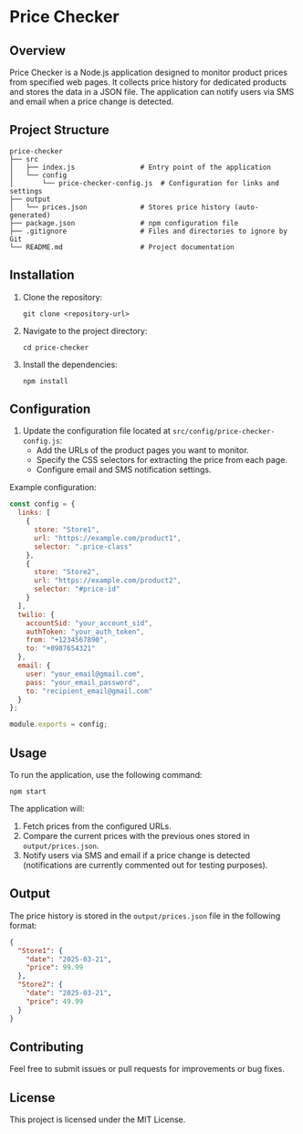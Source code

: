 # Price Checker

## Overview

Price Checker is a Node.js application designed to monitor product prices from specified web pages. It collects price history for dedicated products and stores the data in a JSON file. The application can notify users via SMS and email when a price change is detected.

## Project Structure

```
price-checker
├── src
│   ├── index.js                # Entry point of the application
│   └── config
│       └── price-checker-config.js  # Configuration for links and settings
├── output
│   └── prices.json             # Stores price history (auto-generated)
├── package.json                # npm configuration file
├── .gitignore                  # Files and directories to ignore by Git
└── README.md                   # Project documentation
```

## Installation

1. Clone the repository:
    ```
    git clone <repository-url>
    ```
2. Navigate to the project directory:
    ```
    cd price-checker
    ```
3. Install the dependencies:
    ```
    npm install
    ```

## Configuration

1. Update the configuration file located at `src/config/price-checker-config.js`:
    - Add the URLs of the product pages you want to monitor.
    - Specify the CSS selectors for extracting the price from each page.
    - Configure email and SMS notification settings.

Example configuration:
```javascript
const config = {
  links: [
    { 
      store: "Store1", 
      url: "https://example.com/product1", 
      selector: ".price-class" 
    },
    { 
      store: "Store2", 
      url: "https://example.com/product2", 
      selector: "#price-id" 
    }
  ],
  twilio: {
    accountSid: "your_account_sid",
    authToken: "your_auth_token",
    from: "+1234567890",
    to: "+0987654321"
  },
  email: {
    user: "your_email@gmail.com",
    pass: "your_email_password",
    to: "recipient_email@gmail.com"
  }
};

module.exports = config;
```

## Usage

To run the application, use the following command:

```
npm start
```

The application will:
1. Fetch prices from the configured URLs.
2. Compare the current prices with the previous ones stored in `output/prices.json`.
3. Notify users via SMS and email if a price change is detected (notifications are currently commented out for testing purposes).

## Output

The price history is stored in the `output/prices.json` file in the following format:
```json
{
  "Store1": {
    "date": "2025-03-21",
    "price": 99.99
  },
  "Store2": {
    "date": "2025-03-21",
    "price": 49.99
  }
}
```

## Contributing

Feel free to submit issues or pull requests for improvements or bug fixes.

## License

This project is licensed under the MIT License.
